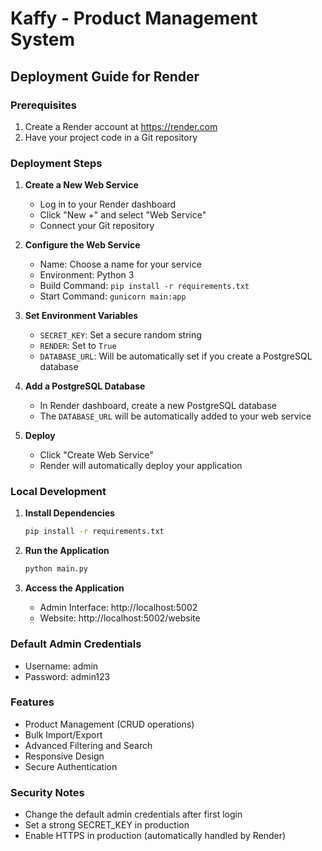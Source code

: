 # Kaffy - Product Management System

## Deployment Guide for Render

### Prerequisites
1. Create a Render account at https://render.com
2. Have your project code in a Git repository

### Deployment Steps

1. **Create a New Web Service**
   - Log in to your Render dashboard
   - Click "New +" and select "Web Service"
   - Connect your Git repository

2. **Configure the Web Service**
   - Name: Choose a name for your service
   - Environment: Python 3
   - Build Command: `pip install -r requirements.txt`
   - Start Command: `gunicorn main:app`

3. **Set Environment Variables**
   - `SECRET_KEY`: Set a secure random string
   - `RENDER`: Set to `True`
   - `DATABASE_URL`: Will be automatically set if you create a PostgreSQL database

4. **Add a PostgreSQL Database**
   - In Render dashboard, create a new PostgreSQL database
   - The `DATABASE_URL` will be automatically added to your web service

5. **Deploy**
   - Click "Create Web Service"
   - Render will automatically deploy your application

### Local Development

1. **Install Dependencies**
   ```bash
   pip install -r requirements.txt
   ```

2. **Run the Application**
   ```bash
   python main.py
   ```

3. **Access the Application**
   - Admin Interface: http://localhost:5002
   - Website: http://localhost:5002/website

### Default Admin Credentials
- Username: admin
- Password: admin123

### Features
- Product Management (CRUD operations)
- Bulk Import/Export
- Advanced Filtering and Search
- Responsive Design
- Secure Authentication

### Security Notes
- Change the default admin credentials after first login
- Set a strong SECRET_KEY in production
- Enable HTTPS in production (automatically handled by Render)